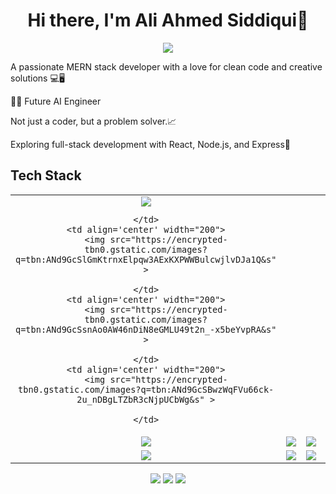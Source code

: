 <body>
  <div align="center">
    <h1> Hi there, I'm Ali Ahmed Siddiqui👋<a href="https://ali-siddiqui-portfolio.web.app/"></h1>
  </div>
<p align="center">
<a href="https://ali-siddiqui-portfolio.web.app"><img src="https://readme-typing-svg.herokuapp.com/?lines=Web+Developer;Future%20AI%20Engineer;Mern+Stack+Developer&font=Roboto&size=26&duration=3500&pause=500&center=true&width=500&height=50&color=eab676"></a>
	
<!-- ## My WordPress Course 
- [Mubashar Nouman](https://www.youtube.com/channel/UC6lUUWMyuiibsJzV8BNdaEQ)
 -->

 A passionate MERN stack developer with a love for clean code and creative solutions 💻🖥
	
👨‍💻 Future AI Engineer
	
Not just a coder, but a problem solver.📈

Exploring full-stack development with React, Node.js, and Express📌
 
<h2>Tech Stack</h2>

<table width="100">
<tr>
    <td align='center' width="200">
        <img src="https://upload.wikimedia.org/wikipedia/commons/6/6a/JavaScript-logo.png" >
   
    </td>
    <td align='center' width="200">
        <img src="https://encrypted-tbn0.gstatic.com/images?q=tbn:ANd9GcSlGmKtrnxElpqw3AExKXPWWBulcwjlvDJa1Q&s" >
     
    </td>
    <td align='center' width="200">
        <img src="https://encrypted-tbn0.gstatic.com/images?q=tbn:ANd9GcSsnAo0AW46nDiN8eGMLU49t2n_-x5beYvpRA&s" >
     
    </td>
    <td align='center' width="200">
        <img src="https://encrypted-tbn0.gstatic.com/images?q=tbn:ANd9GcSBwzWqFVu66ck-2u_nDBgLTZbR3cNjpUCbWg&s" >
    
    </td>


 
 
</tr>
 
<tr>
    <td align='center'>
        <img src="https://encrypted-tbn0.gstatic.com/images?q=tbn:ANd9GcTn0hb7G-GE2dNsT79q0cg54svesiStOlLMVg&s">
    </td>
    <td align='center'>
        <img src="https://encrypted-tbn0.gstatic.com/images?q=tbn:ANd9GcQEc9A_S6BPxCDRp5WjMFEfXrpCu1ya2OO-Lw&s">
    </td>
 <td align='center'>
        <img src="https://1000logos.net/wp-content/uploads/2020/09/CSS-Logo.png" >
    </td>
     <td align='center'>
        <img src="https://upload.wikimedia.org/wikipedia/commons/thumb/b/b2/Bootstrap_logo.svg/1280px-Bootstrap_logo.svg.png">
    </td>    
    <td align='center'>
        <img src="https://github.com/abranhe/programming-languages-logos/blob/master/src/javascript/javascript.svg">
    </td>
</tr>

<tr>
    <td align='center'>
        <img src="https://firebasestorage.googleapis.com/v0/b/foodapp-lqii.appspot.com/o/internee.pk%20raphics%2Fmain-qimg-28cadbd02699c25a88e5c78d73c7babc.webp?alt=media&token=e03aae20-c058-41a3-942b-162fdc622bd5">
    </td>
    <td align='center'>
        <img src="https://firebasestorage.googleapis.com/v0/b/foodapp-lqii.appspot.com/o/internee.pk%20raphics%2F1590522535032.png?alt=media&token=fb2cfe3b-0b15-48e6-8abd-1e1b0b8308f2">
    </td>
 <td align='center'>
        <img src="https://firebasestorage.googleapis.com/v0/b/foodapp-lqii.appspot.com/o/internee.pk%20raphics%2Fimages.png?alt=media&token=b1a763bb-970f-4c95-8e6a-c014434f9d1e" >
    </td>
     <td align='center'>
        <img src="https://firebasestorage.googleapis.com/v0/b/foodapp-lqii.appspot.com/o/internee.pk%20raphics%2F1669196979547.png?alt=media&token=03966909-94db-47e0-9e07-b82dffd79ceb">
    </td>    
    <td align='center'>
        <img src="https://upload.wikimedia.org/wikipedia/commons/thumb/4/4c/Typescript_logo_2020.svg/1200px-Typescript_logo_2020.svg.png">
    </td>
</tr>
 

    
</table>
</p>
<p align="center">
<a href="https://www.linkedin.com/in/ali-ahmed-siddiqui-290b14294/"><img src="https://cdn-icons-png.flaticon.com/512/174/174857.png"/></a>
<a href="mailto:aliahmedsiddiqui48@gmail.com"><img src="https://seeklogo.com/images/G/gmail-new-2020-logo-32DBE11BB4-seeklogo.com.png"/></a>
<a href="https://www.instagram.com/aliahmedsiddiqui786/"><img src="https://encrypted-tbn0.gstatic.com/images?q=tbn:ANd9GcQHP2W0X8Bj9Wwou8Y5Iv2q_Aa-nME9SMwEAA&s"/></a>
 </p>
 
<br>
